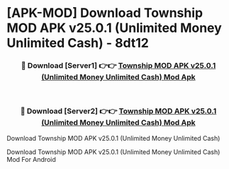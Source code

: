 # [APK-MOD] Download Township MOD APK v25.0.1 (Unlimited Money Unlimited Cash) - 8dt12


<div align="center">
<h3>🔴 Download [Server1] 👉👉 <a href="https://apk-comot.site?title=Township_MOD_APK_v25.0.1_(Unlimited_Money_Unlimited_Cash)">Township MOD APK v25.0.1 (Unlimited Money Unlimited Cash) Mod Apk</a></h3><br>
<h3>🔴 Download [Server2] 👉👉 <a href="https://apk-comot.site?title=Township_MOD_APK_v25.0.1_(Unlimited_Money_Unlimited_Cash)">Township MOD APK v25.0.1 (Unlimited Money Unlimited Cash) Mod Apk</a></h3>
</div>



Download Township MOD APK v25.0.1 (Unlimited Money Unlimited Cash) 

Download Township MOD APK v25.0.1 (Unlimited Money Unlimited Cash) Mod For Android